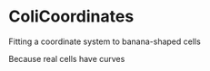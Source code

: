 # ColiCoordinates

Fitting a coordinate system to banana-shaped cells

Because real cells have curves
